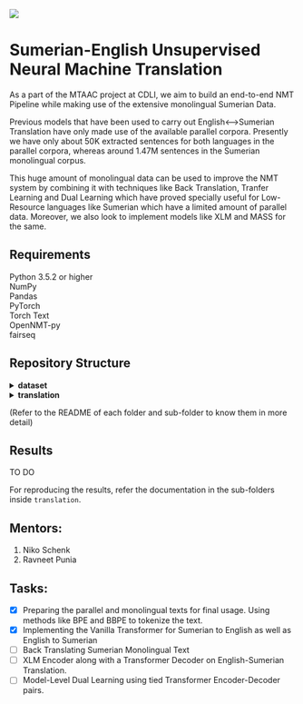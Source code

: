 ![](https://nelc.ucla.edu/wp-content/uploads/2019/05/Screen-Shot-2019-05-15-at-4.12.48-PM.png)


# Sumerian-English Unsupervised Neural Machine Translation
As a part of the MTAAC project at CDLI, we aim to build an end-to-end NMT Pipeline while making use of the extensive monolingual Sumerian Data. 

Previous models that have been used to carry out English<-->Sumerian Translation have only made use of the available parallel corpora. Presently we have only about 50K extracted sentences for both languages in the parallel corpora, whereas around 1.47M sentences in the Sumerian monolingual corpus. 

This huge amount of monolingual data can be used to improve the NMT system by combining it with techniques like Back Translation, Tranfer Learning and Dual Learning which have proved specially useful for Low-Resource languages like Sumerian which have a limited amount of parallel data. Moreover, we also look to implement models like XLM and MASS for the same.


## Requirements
Python 3.5.2 or higher <br>
NumPy <br>
Pandas <br>
PyTorch <br>
Torch Text <br>
OpenNMT-py <br>
fairseq <br>


## Repository Structure

<details><summary><b>dataset</b></summary>
  <p>
    Contains the datasets used for training and validating Sumerian<->English NMT. 
     <details><summary><b>dataToUse</b></summary>
          <p>
            Contains all the parallel data divided among traing, test and dev sets, in the 4 different categories:
            - UrIIICompSents <br>
            - AllCompSents <br>
            - UrIIILineByLine <br>
            - AllLineByLIne <br>
          </p>
    </details>
     <details><summary><b>cleaned</b></summary>
          <p>
            Contains data after cleaning using the helper scripts, contains the monolingual data as well:
            - UrIIICompSents <br>
            - AllCompSents <br>
            - UrIIILineByLine <br>
            - AllLineByLIne <br>
          </p>
    </details>
    <details><summary><b>orginal</b></summary>
      <p> Contains all of the data before cleaning </br>
    </details>
    <details><summary><b>oldFormat</b></summary>
      <p> Contains data from last year, for comparison </br>
    </details>
  </p>
</details>
    
<details><summary><b>translation</b></summary>
  <p>
    <details><summary><b>transformer</b></summary>
          <p>
            Contains implemntation of the Vanilla Transformer using parallel data, for Sumerian-English
          </p>
    </details>
     <details><summary><b>backtranslation</b></summary>
          <p>
            Makes use of fairseq to carry out Sumerian-English Back Translation using Sumerian monolingual data
          </p>
    </details>
    <details><summary><b>backtranslation-onmt</b></summary>
          <p>
            Makes use of fairseq and OpenNMT to carry out Sumerian-English Back Translation using Sumerian monolingual data
          </p>
    </details>
</details>

(Refer to the README of each folder and sub-folder to know them in more detail)

## Results

TO DO

For reproducing the results, refer the documentation in the sub-folders inside ```translation```.

## Mentors:
1. Niko Schenk
2. Ravneet Punia

## Tasks:

- [x] Preparing the parallel and monolingual texts for final usage. Using methods like BPE and BBPE to tokenize the text.
- [x] Implementing the Vanilla Transformer for Sumerian to English as well as English to Sumerian
- [ ] Back Translating Sumerian Monolingual Text
- [ ] XLM Encoder along with a Transformer Decoder on English-Sumerian Translation.
- [ ] Model-Level Dual Learning using tied Transformer Encoder-Decoder pairs.
